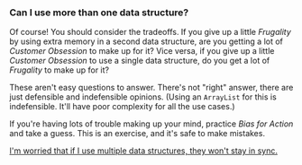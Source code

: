 ### Can I use more than one data structure?

Of course! You should consider the tradeoffs. If you give up a little
*Frugality* by using extra memory in a second data structure, are you
getting a lot of *Customer Obsession* to make up for it? Vice versa, if
you give up a little *Customer Obsession* to use a single data
structure, do you get a lot of *Frugality* to make up for it?

These aren't easy questions to answer. There's not "right" answer, there
are just defensible and indefensible opinions. (Using an `ArrayList` for
this is indefensible. It'll have poor complexity for all the use cases.)

If you're having lots of trouble making up your mind, practice *Bias for
Action* and take a guess. This is an exercise, and it's safe to make
mistakes.

[I'm worried that if I use multiple data structures, they won't stay in sync.](hint-04.md)
